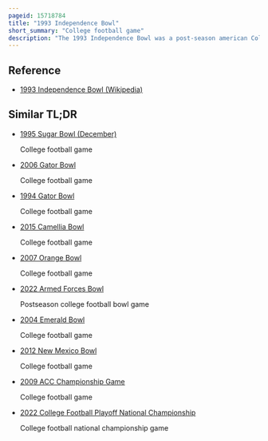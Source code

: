 ```yaml
---
pageid: 15718784
title: "1993 Independence Bowl"
short_summary: "College football game"
description: "The 1993 Independence Bowl was a post-season american College Football Bowl Game between the Virginia Tech Hokies and the Indiana Hoosiers at Independence Stadium in Shreveport, Louisiana on December 31, 1993. The 18th Edition of the Independence Bowl was the final Contest of the 1993 ncaa Division I-A Football Season for both Teams and ended with a 4520 Victory for Virginia Tech. The Game was Virginia Tech's first Bowl Victory for Head Coach frank Beamer and began a Streak of 27 consecutive Bowl Appearances for Virginia Tech."
---
```


## Reference

- [1993 Independence Bowl (Wikipedia)](https://en.wikipedia.org/?curid=15718784)

## Similar TL;DR

- [1995 Sugar Bowl (December)](/tldr/en/1995-sugar-bowl-december)

  College football game

- [2006 Gator Bowl](/tldr/en/2006-gator-bowl)

  College football game

- [1994 Gator Bowl](/tldr/en/1994-gator-bowl)

  College football game

- [2015 Camellia Bowl](/tldr/en/2015-camellia-bowl)

  College football game

- [2007 Orange Bowl](/tldr/en/2007-orange-bowl)

  College football game

- [2022 Armed Forces Bowl](/tldr/en/2022-armed-forces-bowl)

  Postseason college football bowl game

- [2004 Emerald Bowl](/tldr/en/2004-emerald-bowl)

  College football game

- [2012 New Mexico Bowl](/tldr/en/2012-new-mexico-bowl)

  College football game

- [2009 ACC Championship Game](/tldr/en/2009-acc-championship-game)

  College football game

- [2022 College Football Playoff National Championship](/tldr/en/2022-college-football-playoff-national-championship)

  College football national championship game
